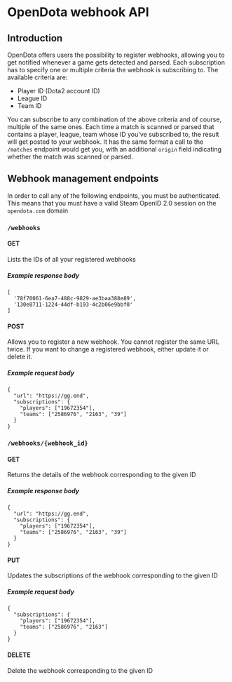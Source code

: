 # OpenDota webhook API

## Introduction

OpenDota offers users the possibility to register webhooks,
allowing you to get notified whenever a game gets detected and parsed.
Each subscription has to specify one or multiple criteria the webhook
is subscribing to. The available criteria are:

- Player ID (Dota2 account ID)
- League ID
- Team ID

You can subscribe to any combination of the above criteria and of course,
multiple of the same ones. Each time a match is scanned or parsed that
contains a player, league, team whose ID you've subscribed to, the result
will get posted to your webhook. It has the same format a call to the
`/matches` endpoint would get you, with an additional `origin` field
indicating whether the match was scanned or parsed.

## Webhook management endpoints

In order to call any of the following endpoints, you must be authenticated.
This means that you must have a valid Steam OpenID 2.0 session on the
`opendota.com` domain

### `/webhooks`

#### GET

Lists the IDs of all your registered webhooks

##### Example response body

```
[
  '78f70061-6ea7-488c-9829-ae3baa388e89',
  '130e8711-1224-44df-b193-4c2b06e9bbf0'
]
```

#### POST

Allows you to register a new webhook. You cannot register the same URL twice.
If you want to change a registered webhook, either update it or delete it.

##### Example request body

```
{
  "url": "https://gg.end",
  "subscriptions": {
    "players": ["19672354"],
    "teams": ["2586976", "2163", "39"]
  }
}
```

### `/webhooks/{webhook_id}`

#### GET

Returns the details of the webhook corresponding to the given ID

##### Example response body

```
{
  "url": "https://gg.end",
  "subscriptions": {
    "players": ["19672354"],
    "teams": ["2586976", "2163", "39"]
  }
}
```

#### PUT

Updates the subscriptions of the webhook corresponding to the given ID

##### Example request body

```
{
  "subscriptions": {
    "players": ["19672354"],
    "teams": ["2586976", "2163"]
  }
}
```

#### DELETE

Delete the webhook corresponding to the given ID
